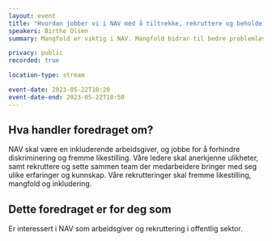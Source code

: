 ```yaml
---
layout: event
title: "Hvordan jobber vi i NAV med å tiltrekke, rekruttere og beholde mangfold?"
speakers: Birthe Olsen
summary: Mangfold er viktig i NAV. Mangfold bidrar til bedre problemløsing, økt kreativitet, større fleksibilitet og styrker kulturen og arbeidsmiljøet på arbeidsplassen.

privacy: public
recorded: true

location-type: stream

event-date: 2023-05-22T10:20
event-date-end: 2023-05-22T10:50
---
```

## Hva handler foredraget om?
NAV skal være en inkluderende arbeidsgiver, og jobbe for å forhindre diskriminering og fremme likestilling. Våre ledere skal anerkjenne ulikheter, samt rekruttere og sette sammen team der medarbeidere bringer med seg ulike erfaringer og kunnskap. Våre rekrutteringer skal fremme likestilling, mangfold og inkludering.

## Dette foredraget er for deg som
Er interessert i NAV som arbeidsgiver og rekruttering i offentlig sektor.
